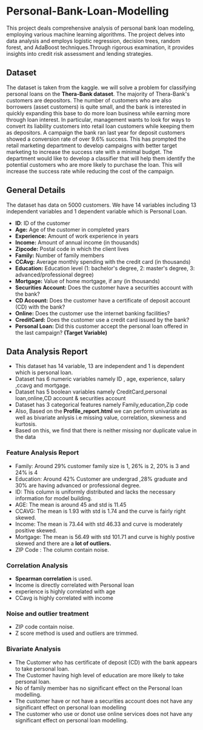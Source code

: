 # Personal-Bank-Loan-Modelling
This project deals comprehensive analysis of personal bank loan modeling, employing various machine learning algorithms. The project delves into data analysis and employs logistic regression, decision trees, random forest, and AdaBoost techniques.Through rigorous examination, it provides insights into credit risk assessment and lending strategies.
## Dataset
The dataset is taken from the kaggle. we will solve a problem for classifying personal loans on the **Thera-Bank dataset**. The majority of Thera-Bank's customers are depositors. The number of customers who are also borrowers (asset customers) is quite small, and the bank is interested in quickly expanding this base to do more loan business while earning more through loan interest. In particular, management wants to look for ways to convert its liability customers into retail loan customers while keeping them as depositors. A campaign the bank ran last year for deposit customers showed a conversion rate of over 9.6% success. This has prompted the retail marketing department to develop campaigns with better target marketing to increase the success rate with a minimal budget. The department would like to develop a classifier that will help them identify the potential customers who are more likely to purchase the loan. This will increase the success rate while reducing the cost of the campaign.

## General Details
The dataset has data on 5000 customers.
We have 14 variables including 13 independent variables and 1 dependent variable which is Personal Loan.
- **ID**: ID of the customer
- **Age:** Age of the customer in completed years
- **Experience:** Amount of work experience in years
- **Income:** Amount of annual income (in thousands)
- **Zipcode:** Postal code in which the client lives
- **Family:** Number of family members
- **CCAvg:** Average monthly spending with the credit card (in thousands)
- **Education:** Education level (1: bachelor's degree, 2: master's degree, 3: advanced/professional degree)
- **Mortgage:** Value of home mortgage, if any (in thousands)
- **Securities Account:** Does the customer have a securities account with the bank?
- **CD Account:** Does the customer have a certificate of deposit account (CD) with the bank?
- **Online:** Does the customer use the internet banking facilities?
- **CreditCard:** Does the customer use a credit card issued by the bank?
- **Personal Loan:** Did this customer accept the personal loan offered in the last campaign? **(Target Variable)**

## Data Analysis Report
- This dataset has 14 variable, 13 are independent and 1 is dependent which is personal loan.
- Dataset has 6 numeric variables namely ID , age, experience, salary ,ccavg and mortgage.
- Dataset has 5 boolean variables namely CreditCard,personal loan,online,CD account & securities account
- Dataset has 3 categorical features namely Family,education,Zip code
- Also, Based on the **Profile_report.html** we can perform univariate as well as bivariate anlysis i.e missing value, correlation, skewness and kurtosis.
- Based on this, we find that there is neither missing nor duplicate value in the data
  
### Feature Analysis Report
- Family: Around 29% customer family size is 1, 26% is 2, 20% is 3 and 24% is 4
- Education: Around 42% Customer are undergrad ,28% graduate and 30% are having advanced or professional degree.
- ID: This column is uniformly distributed and lacks the necessary information for model building.
- AGE: The mean is around 45 and std is 11.45
- CCAVG: The mean is 1.93 with std is 1.74 and the curve is fairly right skewed.
- Income: The mean is 73.44 with std 46.33 and curve is moderately positive skewed.
- Mortgage: The mean is 56.49 with std 101.71 and curve is highly postive skewed and there are a **lot of outliers.**
- ZIP Code : The column contain noise.
  
### Correlation Analysis
- **Spearman correlation** is used.
- Income is directly correlated with Personal loan
- experience is highly correlated with age
- CCavg is highly correlated with income

### Noise and outlier treatment
- ZIP code contain noise.
- Z score method is used and outliers are trimmed.

### Bivariate Analysis
- The Customer who has certificate of deposit (CD) with the bank appears to take personal loan.
- The Customer having high level of education are more likely to take personal loan.
- No of family member has no significant effect on the Personal loan modelling.
- The customer have or not have a securities account does not have any significant effect on personal loan modelling
- The customer who use or donot use online services does not have any significant effect on personal loan modelling.


